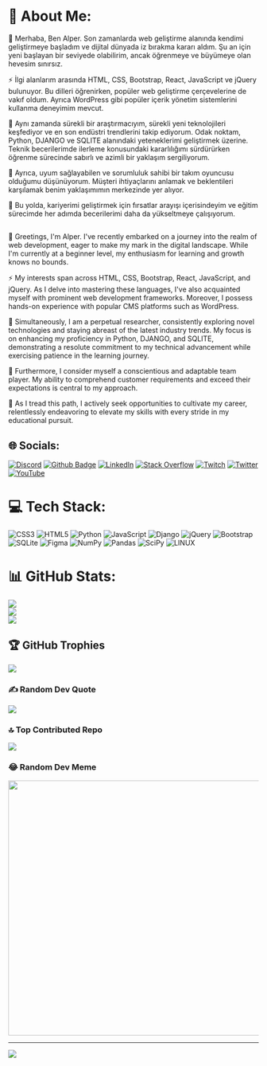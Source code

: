 # 💫 About Me:

🔭 Merhaba, Ben Alper. Son zamanlarda web geliştirme alanında kendimi geliştirmeye başladım ve dijital dünyada iz bırakma kararı aldım. Şu an için yeni başlayan bir seviyede olabilirim, ancak öğrenmeye ve büyümeye olan hevesim sınırsız.

⚡ İlgi alanlarım arasında HTML, CSS, Bootstrap, React, JavaScript ve jQuery bulunuyor. Bu dilleri öğrenirken, popüler web geliştirme çerçevelerine de vakıf oldum. Ayrıca WordPress gibi popüler içerik yönetim sistemlerini kullanma deneyimim mevcut.

🌱 Aynı zamanda sürekli bir araştırmacıyım, sürekli yeni teknolojileri keşfediyor ve en son endüstri trendlerini takip ediyorum. Odak noktam, Python, DJANGO ve SQLITE alanındaki yeteneklerimi geliştirmek üzerine. Teknik becerilerimde ilerleme konusundaki kararlılığımı sürdürürken öğrenme sürecinde sabırlı ve azimli bir yaklaşım sergiliyorum.

👯 Ayrıca, uyum sağlayabilen ve sorumluluk sahibi bir takım oyuncusu olduğumu düşünüyorum. Müşteri ihtiyaçlarını anlamak ve beklentileri karşılamak benim yaklaşımımın merkezinde yer alıyor.

🤝 Bu yolda, kariyerimi geliştirmek için fırsatlar arayışı içerisindeyim ve eğitim sürecimde her adımda becerilerimi daha da yükseltmeye çalışıyorum.
##

🔭 Greetings, I'm Alper. I've recently embarked on a journey into the realm of web development, eager to make my mark in the digital landscape. While I'm currently at a beginner level, my enthusiasm for learning and growth knows no bounds.

⚡ My interests span across HTML, CSS, Bootstrap, React, JavaScript, and jQuery. As I delve into mastering these languages, I've also acquainted myself with prominent web development frameworks. Moreover, I possess hands-on experience with popular CMS platforms such as WordPress.

🌱 Simultaneously, I am a perpetual researcher, consistently exploring novel technologies and staying abreast of the latest industry trends. My focus is on enhancing my proficiency in Python, DJANGO, and SQLITE, demonstrating a resolute commitment to my technical advancement while exercising patience in the learning journey.

👯 Furthermore, I consider myself a conscientious and adaptable team player. My ability to comprehend customer requirements and exceed their expectations is central to my approach.

🤝 As I tread this path, I actively seek opportunities to cultivate my career, relentlessly endeavoring to elevate my skills with every stride in my educational pursuit.


## 🌐 Socials:
[![Discord](https://img.shields.io/badge/Discord-%237289DA.svg?logo=discord&logoColor=white)](https://discord.gg/https://discord.gg/KRZkMtYzdS) 
[![Github Badge](https://img.shields.io/badge/-Github-000?style=quare&labelColor=000&logo=Github&logoColor=white&link=link)](https://alprcrk.github.io)  [![LinkedIn](https://img.shields.io/badge/LinkedIn-%230077B5.svg?logo=linkedin&logoColor=white)](https://linkedin.com/in/alprcrk) [![Stack Overflow](https://img.shields.io/badge/-Stackoverflow-FE7A16?logo=stack-overflow&logoColor=white)](https://stackoverflow.com/users/21053266) [![Twitch](https://img.shields.io/badge/Twitch-%239146FF.svg?logo=Twitch&logoColor=white)](https://twitch.tv/alprcrk) [![Twitter](https://img.shields.io/badge/Twitter-%231DA1F2.svg?logo=Twitter&logoColor=white)](https://twitter.com/alpercrk) [![YouTube](https://img.shields.io/badge/YouTube-%23FF0000.svg?logo=YouTube&logoColor=white)](https://youtube.com/@https://www.youtube.com/channel/UCXWCbw9hcILplTLb8a1wmyQ) 

# 💻 Tech Stack:
![CSS3](https://img.shields.io/badge/css3-%231572B6.svg?style=for-the-badge&logo=css3&logoColor=white) ![HTML5](https://img.shields.io/badge/html5-%23E34F26.svg?style=for-the-badge&logo=html5&logoColor=white) ![Python](https://img.shields.io/badge/python-3670A0?style=for-the-badge&logo=python&logoColor=ffdd54) ![JavaScript](https://img.shields.io/badge/javascript-%23323330.svg?style=for-the-badge&logo=javascript&logoColor=%23F7DF1E) ![Django](https://img.shields.io/badge/django-%23092E20.svg?style=for-the-badge&logo=django&logoColor=white) ![jQuery](https://img.shields.io/badge/jquery-%230769AD.svg?style=for-the-badge&logo=jquery&logoColor=white) ![Bootstrap](https://img.shields.io/badge/bootstrap-%23563D7C.svg?style=for-the-badge&logo=bootstrap&logoColor=white) ![SQLite](https://img.shields.io/badge/sqlite-%2307405e.svg?style=for-the-badge&logo=sqlite&logoColor=white) 	![Figma](https://img.shields.io/badge/figma-%23F24E1E.svg?style=for-the-badge&logo=figma&logoColor=white) ![NumPy](https://img.shields.io/badge/numpy-%23013243.svg?style=for-the-badge&logo=numpy&logoColor=white) ![Pandas](https://img.shields.io/badge/pandas-%23150458.svg?style=for-the-badge&logo=pandas&logoColor=white) ![SciPy](https://img.shields.io/badge/SciPy-%230C55A5.svg?style=for-the-badge&logo=scipy&logoColor=%white) ![LINUX](https://img.shields.io/badge/Linux-FCC624?style=for-the-badge&logo=linux&logoColor=black)
# 📊 GitHub Stats:
![](https://github-readme-stats.vercel.app/api?username=alprcrk&theme=blue-green&hide_border=false&include_all_commits=false&count_private=false)<br/>
![](https://github-readme-streak-stats.herokuapp.com/?user=alprcrk&theme=blue-green&hide_border=false)<br/>
![](https://github-readme-stats.vercel.app/api/top-langs/?username=alprcrk&theme=blue-green&hide_border=false&include_all_commits=false&count_private=false&layout=compact)

## 🏆 GitHub Trophies
![](https://github-profile-trophy.vercel.app/?username=alprcrk&theme=radical&no-frame=false&no-bg=false&margin-w=4)

### ✍️ Random Dev Quote
![](https://quotes-github-readme.vercel.app/api?type=horizontal&theme=tokyonight)

### 🔝 Top Contributed Repo
![](https://github-contributor-stats.vercel.app/api?username=alprcrk&limit=5&theme=tokyonight&combine_all_yearly_contributions=true)

### 😂 Random Dev Meme
<img src="https://rm.up.railway.app/" width="512px"/>

---
[![](https://visitcount.itsvg.in/api?id=alprcrk&icon=0&color=2)](https://visitcount.itsvg.in)

<!-- Proudly created with GPRM ( https://gprm.itsvg.in ) -->
